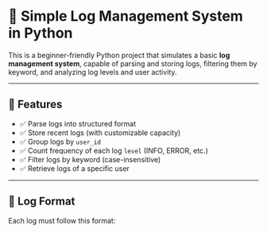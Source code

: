 # 📝 Simple Log Management System in Python

This is a beginner-friendly Python project that simulates a basic **log management system**, capable of parsing and storing logs, filtering them by keyword, and analyzing log levels and user activity.

---

## 🔧 Features

- ✅ Parse logs into structured format
- ✅ Store recent logs (with customizable capacity)
- ✅ Group logs by `user_id`
- ✅ Count frequency of each log `level` (INFO, ERROR, etc.)
- ✅ Filter logs by keyword (case-insensitive)
- ✅ Retrieve logs of a specific user

---

## 📄 Log Format

Each log must follow this format:

